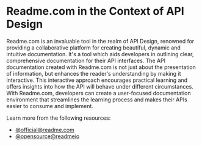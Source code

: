 # Readme.com in the Context of API Design

Readme.com is an invaluable tool in the realm of API Design, renowned for providing a collaborative platform for creating beautiful, dynamic and intuitive documentation. It's a tool which aids developers in outlining clear, comprehensive documentation for their API interfaces. The API documentation created with Readme.com is not just about the presentation of information, but enhances the reader's understanding by making it interactive. This interactive approach encourages practical learning and offers insights into how the API will behave under different circumstances. With Readme.com, developers can create a user-focused documentation environment that streamlines the learning process and makes their APIs easier to consume and implement.

Learn more from the following resources:

- [@official@readme.com](https://readme.com)
- [@opensource@readmeio](https://github.com/readmeio)
